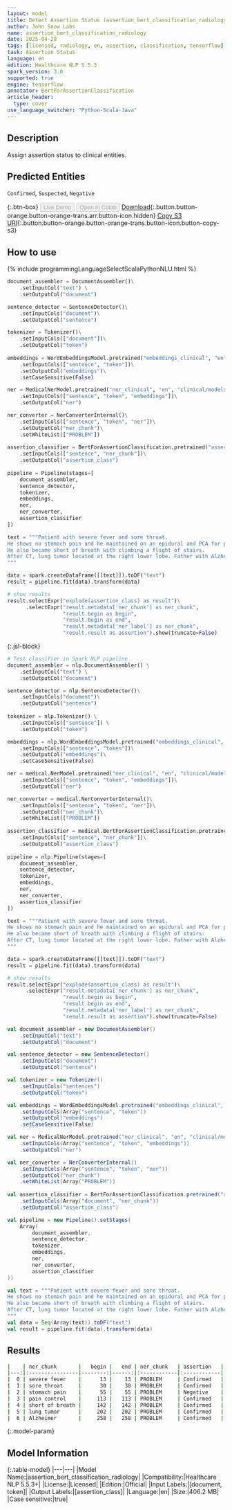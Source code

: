 ```yaml
---
layout: model
title: Detect Assertion Status (assertion_bert_classification_radiology)
author: John Snow Labs
name: assertion_bert_classification_radiology
date: 2025-04-28
tags: [licensed, radiology, en, assertion, classification, tensorflow]
task: Assertion Status
language: en
edition: Healthcare NLP 5.5.3
spark_version: 3.0
supported: true
engine: tensorflow
annotator: BertForAssertionClassification
article_header:
  type: cover
use_language_switcher: "Python-Scala-Java"
---
```


## Description

Assign assertion status to clinical entities.

## Predicted Entities

`Confirmed`, `Suspected`, `Negative`

{:.btn-box}
<button class="button button-orange" disabled>Live Demo</button>
<button class="button button-orange" disabled>Open in Colab</button>
[Download](https://s3.amazonaws.com/auxdata.johnsnowlabs.com/clinical/models/assertion_bert_classification_radiology_en_5.5.3_3.0_1745867798958.zip){:.button.button-orange.button-orange-trans.arr.button-icon.hidden}
[Copy S3 URI](s3://auxdata.johnsnowlabs.com/clinical/models/assertion_bert_classification_radiology_en_5.5.3_3.0_1745867798958.zip){:.button.button-orange.button-orange-trans.button-icon.button-copy-s3}

## How to use



<div class="tabs-box" markdown="1">
{% include programmingLanguageSelectScalaPythonNLU.html %}
  
```python
document_assembler = DocumentAssembler()\
    .setInputCol("text") \
    .setOutputCol("document")

sentence_detector = SentenceDetector()\
    .setInputCols("document")\
    .setOutputCol("sentence")

tokenizer = Tokenizer()\
    .setInputCols(["document"])\
    .setOutputCol("token")
    
embeddings = WordEmbeddingsModel.pretrained("embeddings_clinical", "en", "clinical/models")\
    .setInputCols(["sentence", "token"])\
    .setOutputCol("embeddings")\
    .setCaseSensitive(False)

ner = MedicalNerModel.pretrained("ner_clinical", "en", "clinical/models")\
    .setInputCols(["sentence", "token", "embeddings"])\
    .setOutputCol("ner")

ner_converter = NerConverterInternal()\
    .setInputCols(["sentence", "token", "ner"])\
    .setOutputCol("ner_chunk")\
    .setWhiteList(["PROBLEM"])
    
assertion_classifier = BertForAssertionClassification.pretrained("assertion_bert_classification_radiology", "en", "clinical/models")\
    .setInputCols(["sentence", "ner_chunk"])\
    .setOutputCol("assertion_class")
    
pipeline = Pipeline(stages=[
    document_assembler, 
    sentence_detector,
    tokenizer,
    embeddings,
    ner,
    ner_converter,
    assertion_classifier
])

text = """Patient with severe fever and sore throat.
He shows no stomach pain and he maintained on an epidural and PCA for pain control.
He also became short of breath with climbing a flight of stairs.
After CT, lung tumor located at the right lower lobe. Father with Alzheimer.
"""

data = spark.createDataFrame([[text]]).toDF("text")                         
result = pipeline.fit(data).transform(data)

# show results
result.selectExpr("explode(assertion_class) as result")\
      .selectExpr("result.metadata['ner_chunk'] as ner_chunk",
                  "result.begin as begin",
                  "result.begin as end",
                  "result.metadata['ner_label'] as ner_chunk",
                  "result.result as assertion").show(truncate=False)

```

{:.jsl-block}
```python
# Test classifier in Spark NLP pipeline
document_assembler = nlp.DocumentAssembler() \
    .setInputCol("text") \
    .setOutputCol("document")

sentence_detector = nlp.SentenceDetector()\
    .setInputCols("document")\
    .setOutputCol("sentence")
    
tokenizer = nlp.Tokenizer() \
    .setInputCols(["sentence"]) \
    .setOutputCol("token")

embeddings = nlp.WordEmbeddingsModel.pretrained("embeddings_clinical", "en", "clinical/models")\
    .setInputCols(["sentence", "token"])\
    .setOutputCol("embeddings")\
    .setCaseSensitive(False)

ner = medical.NerModel.pretrained("ner_clinical", "en", "clinical/models")\
    .setInputCols(["sentence", "token", "embeddings"])\
    .setOutputCol("ner")

ner_converter = medical.NerConverterInternal()\
    .setInputCols(["sentence", "token", "ner"])\
    .setOutputCol("ner_chunk")\
    .setWhiteList(["PROBLEM"])
    
assertion_classifier = medical.BertForAssertionClassification.pretrained("assertion_bert_classification_radiology", "en", "clinical/models")\
    .setInputCols(["sentence", "ner_chunk"])\
    .setOutputCol("assertion_class")
    
pipeline = nlp.Pipeline(stages=[
    document_assembler, 
    sentence_detector,
    tokenizer,
    embeddings,
    ner,
    ner_converter,
    assertion_classifier
])

text = """Patient with severe fever and sore throat.
He shows no stomach pain and he maintained on an epidural and PCA for pain control.
He also became short of breath with climbing a flight of stairs.
After CT, lung tumor located at the right lower lobe. Father with Alzheimer.
"""

data = spark.createDataFrame([[text]]).toDF("text")                         
result = pipeline.fit(data).transform(data)

# show results
result.selectExpr("explode(assertion_class) as result")\
      .selectExpr("result.metadata['ner_chunk'] as ner_chunk",
                  "result.begin as begin",
                  "result.begin as end",
                  "result.metadata['ner_label'] as ner_chunk",
                  "result.result as assertion").show(truncate=False)

```
```scala
val document_assembler = new DocumentAssembler() 
    .setInputCol("text") 
    .setOutputCol("document")

val sentence_detector = new SentenceDetector()
    .setInputCols("document")
    .setOutputCol("sentence")

val tokenizer = new Tokenizer()
    .setInputCols("sentences")
    .setOutputCol("token")

val embeddings = WordEmbeddingsModel.pretrained("embeddings_clinical", "en", "clinical/models")
    .setInputCols(Array("sentence", "token"))
    .setOutputCol("embeddings")
    .setCaseSensitive(False)

val ner = MedicalNerModel.pretrained("ner_clinical", "en", "clinical/models")
    .setInputCols(Array("sentence", "token", "embeddings"))
    .setOutputCol("ner")

val ner_converter = NerConverterInternal()
    .setInputCols(Array("sentence", "token", "ner"))
    .setOutputCol("ner_chunk")
    .setWhiteList(Array("PROBLEM"))
        
val assertion_classifier = BertForAssertionClassification.pretrained("assertion_bert_classification_radiology", "en", "clinical/models")
    .setInputCols(Array("document", "ner_chunk"))
    .setOutputCol("assertion_class")

val pipeline = new Pipeline().setStages(
    Array(
        document_assembler, 
        sentence_detector,
        tokenizer, 
        embeddings,
        ner,
        ner_converter,
        assertion_classifier
))

val text = """Patient with severe fever and sore throat.
He shows no stomach pain and he maintained on an epidural and PCA for pain control.
He also became short of breath with climbing a flight of stairs.
After CT, lung tumor located at the right lower lobe. Father with Alzheimer.
"""
val data = Seq(Array(text)).toDF("text")                         
val result = pipeline.fit(data).transform(data)

```
</div>

## Results

```bash
|    | ner_chunk       |   begin |   end | ner_chunk   | assertion   |
|---:|:----------------|--------:|------:|:------------|:------------|
|  0 | severe fever    |      13 |    13 | PROBLEM     | Confirmed   |
|  1 | sore throat     |      30 |    30 | PROBLEM     | Confirmed   |
|  2 | stomach pain    |      55 |    55 | PROBLEM     | Negative    |
|  3 | pain control    |     113 |   113 | PROBLEM     | Confirmed   |
|  4 | short of breath |     142 |   142 | PROBLEM     | Confirmed   |
|  5 | lung tumor      |     202 |   202 | PROBLEM     | Confirmed   |
|  6 | Alzheimer       |     258 |   258 | PROBLEM     | Confirmed   |
```

{:.model-param}
## Model Information

{:.table-model}
|---|---|
|Model Name:|assertion_bert_classification_radiology|
|Compatibility:|Healthcare NLP 5.5.3+|
|License:|Licensed|
|Edition:|Official|
|Input Labels:|[document, token]|
|Output Labels:|[assertion_class]|
|Language:|en|
|Size:|406.2 MB|
|Case sensitive:|true|
